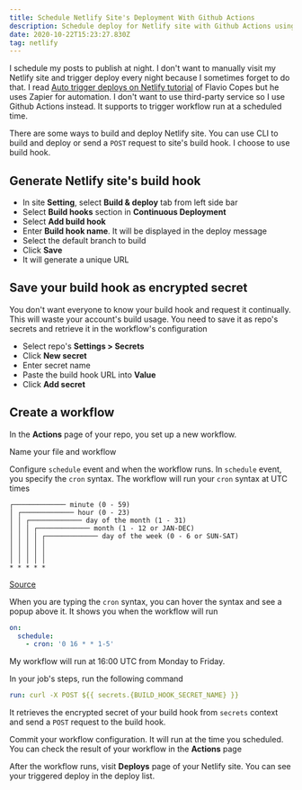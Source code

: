 ```yaml
---
title: Schedule Netlify Site's Deployment With Github Actions
description: Schedule deploy for Netlify site with Github Actions using build hook
date: 2020-10-22T15:23:27.830Z
tag: netlify
---
```

I schedule my posts to publish at night. I don't want to manually visit my Netlify site and trigger deploy every night because I sometimes forget to do that. I read [Auto trigger deploys on Netlify tutorial](https://flaviocopes.com/netlify-auto-deploy/) of Flavio Copes but he uses Zapier for automation. I don't want to use third-party service so I use Github Actions instead. It supports to trigger workflow run at a scheduled time. 

There are some ways to build and deploy Netlify site. You can use CLI to build and deploy or send a `POST` request to site's build hook. I choose to use build hook.

## Generate Netlify site's build hook

* In site **Setting**, select **Build & deploy** tab from left side bar
* Select **Build hooks** section in **Continuous Deployment**
* Select **Add build hook**
* Enter **Build hook name**. It will be displayed in the deploy message
* Select the default branch to build
* Click **Save**
* It will generate a unique URL 

## Save your build hook as encrypted secret

You don't want everyone to know your build hook and request it continually. This will waste your account's build usage. You need to save it as repo's secrets and retrieve it in the workflow's configuration

* Select repo's **Settings > Secrets**
* Click **New secret**
* Enter secret name
* Paste the build hook URL into **Value**
* Click **Add secret**

## **Create a workflow**

In the **Actions** page of your repo, you set up a new workflow. 

Name your file and workflow 

Configure `schedule` event and when the workflow runs. In `schedule` event, you specify the `cron` syntax. The workflow will run your `cron` syntax at UTC times

```
┌───────────── minute (0 - 59)
│ ┌───────────── hour (0 - 23)
│ │ ┌───────────── day of the month (1 - 31)
│ │ │ ┌───────────── month (1 - 12 or JAN-DEC)
│ │ │ │ ┌───────────── day of the week (0 - 6 or SUN-SAT)
│ │ │ │ │                                   
│ │ │ │ │
│ │ │ │ │
* * * * *
```

[Source](https://docs.github.com/en/actions/reference/events-that-trigger-workflows#scheduled-events)

When you are typing the `cron` syntax, you can hover the syntax and see a popup above it. It shows you when the workflow will run 

```yaml
on:
  schedule:
    - cron: '0 16 * * 1-5'
```

My workflow will run at 16:00 UTC from Monday to Friday.

In your job's steps, run the following command

```yaml
run: curl -X POST ${{ secrets.{BUILD_HOOK_SECRET_NAME} }}
```

It retrieves the encrypted secret of your build hook from `secrets` context and send a `POST` request to the build hook. 

Commit your workflow configuration. It will run at the time you scheduled. You can check the result of your workflow in the **Actions** page

After the workflow runs, visit **Deploys** page of your Netlify site. You can see your triggered deploy in the deploy list.